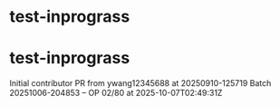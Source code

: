 # test-inprograss
# test-inprograss
Initial contributor PR from ywang12345688 at 20250910-125719
Batch 20251006-204853 – OP 02/80 at 2025-10-07T02:49:31Z
